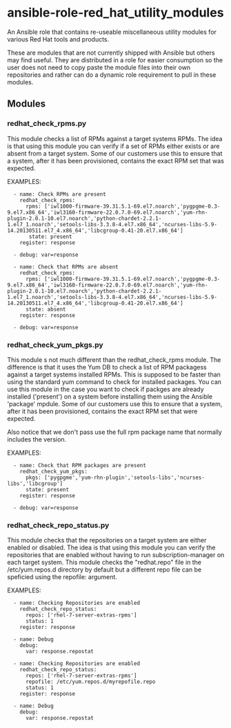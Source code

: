 # ansible-role-red_hat_utility_modules
An Ansible role that contains re-useable miscellaneous utility modules for various Red Hat tools and products.

These are modules that are not currently shipped with Ansible but others may find useful. They are distributed in a role for easier consumption so the user does not need to copy paste the module files into their own repositories and rather can do a dynamic role requirement to pull in these modules.

## Modules

### redhat_check_rpms.py

This module checks a list of RPMs against a target systems RPMs. The idea is that using this module you can 
verify if a set of RPMs either exists or are absent from a target system.  Some of our customers use this 
to ensure that a system, after it has been provisioned, contains the exact RPM set that was expected. 
 
EXAMPLES:
```
  - name: Check RPMs are present
    redhat_check_rpms:
      rpms: ['iwl1000-firmware-39.31.5.1-69.el7.noarch','pygpgme-0.3-9.el7.x86_64','iwl3160-firmware-22.0.7.0-69.el7.noarch','yum-rhn-plugin-2.0.1-10.el7.noarch','python-chardet-2.2.1-1.el7_1.noarch','setools-libs-3.3.8-4.el7.x86_64','ncurses-libs-5.9-14.20130511.el7_4.x86_64','libcgroup-0.41-20.el7.x86_64']
       state: present
    register: response
 
  - debug: var=response
 
  - name: Check that RPMs are absent
    redhat_check_rpms:
      rpms: ['iwl1000-firmware-39.31.5.1-69.el7.noarch','pygpgme-0.3-9.el7.x86_64','iwl3160-firmware-22.0.7.0-69.el7.noarch','yum-rhn-plugin-2.0.1-10.el7.noarch','python-chardet-2.2.1-1.el7_1.noarch','setools-libs-3.3.8-4.el7.x86_64','ncurses-libs-5.9-14.20130511.el7_4.x86_64','libcgroup-0.41-20.el7.x86_64']
      state: absent
    register: response
 
  - debug: var=response
```

### redhat_check_yum_pkgs.py

This module s not much different than the redhat_check_rpms module.  The difference is that it uses the Yum DB to check 
a list of RPM packagess against a target systems installed RPMs. This is supposed to be faster than using the standard
yum command to check for installed packages.  You can use this module in the case you want to check if packges are
already installed ('present') on a system before installing them using the Ansible 'package' mpdule. Some of our customers 
use this to ensure that a system, after it has been provisioned, contains the exact RPM set that were expected. 

Also notice that we don't pass use the full rpm package name that normally includes the version. 

EXAMPLES:
```
  - name: Check that RPM packages are present
    redhat_check_yum_pkgs:
      pkgs: ['pygpgme','yum-rhn-plugin','setools-libs','ncurses-libs','libcgroup']
      state: present
    register: response
 
  - debug: var=response
```

### redhat_check_repo_status.py

This module checks that the repositories on a target system are either enabled or disabled. The idea is that using 
this module you can verify the repositories that are enabled without having to run subscription-manager on each
target system.  This module checks the "redhat.repo" file in the /etc/yum.repos.d directory by default but a
different repo file can be speficied using the repofile: argument.
 
EXAMPLES:

```
  - name: Checking Repositories are enabled
    redhat_check_repo_status:
      repos: ['rhel-7-server-extras-rpms']
      status: 1
    register: response

  - name: Debug
    debug:
      var: response.repostat

  - name: Checking Repositories are enabled
    redhat_check_repo_status:
      repos: ['rhel-7-server-extras-rpms']
      repofile: /etc/yum.repos.d/myrepofile.repo
      status: 1
    register: response

  - name: Debug
    debug:
      var: response.repostat
```
